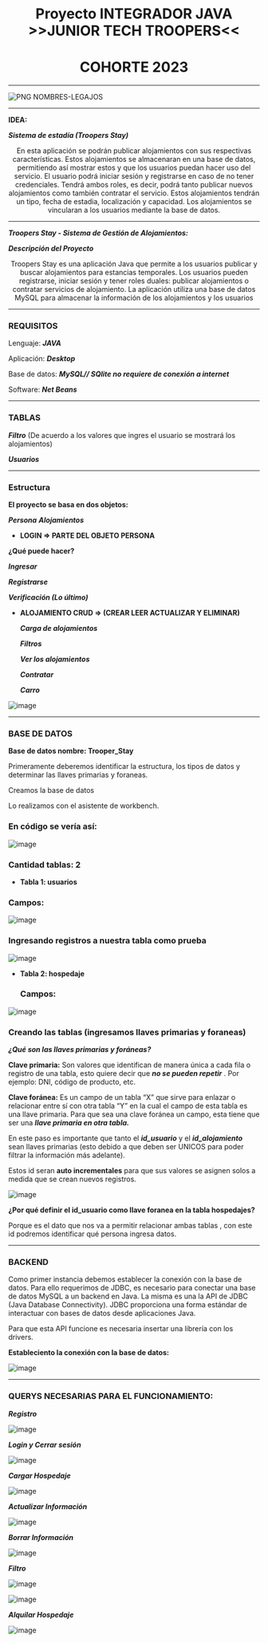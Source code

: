 ### 
# <div align="center">Proyecto INTEGRADOR JAVA **>>JUNIOR TECH TROOPERS<<**</div>

# <div align="center">COHORTE 2023</div>

---
![PNG NOMBRES-LEGAJOS](https://github.com/CodeStrong2023/ProyectoJuniorTechTroopers/assets/135768183/22755ee9-17a4-474e-9137-907880db77c8)


---

 **IDEA:**

 ***Sistema de estadía (Troopers Stay)***

  <div align="center">En esta aplicación se podrán publicar alojamientos con sus respectivas características. Estos alojamientos se almacenaran en una base de datos, 
permitiendo así mostrar estos y que los usuarios puedan hacer uso del servicio.
El usuario podrá iniciar sesión y registrarse en caso de no tener credenciales. Tendrá ambos roles, es decir, podrá tanto publicar nuevos alojamientos como también contratar el servicio. 
Estos alojamientos tendrán un tipo, fecha de estadia, localización y capacidad. Los alojamientos se vincularan a los usuarios mediante la base de datos.

</div>


---

***Troopers Stay - Sistema de Gestión de Alojamientos:***

***Descripción del Proyecto***



 <div align="center">Troopers Stay es una aplicación Java que permite a los usuarios publicar y buscar alojamientos para estancias temporales. Los usuarios pueden registrarse, iniciar sesión y tener roles duales: publicar alojamientos o contratar servicios de alojamiento. 
La aplicación utiliza una base de datos MySQL para almacenar la información de los alojamientos y los usuarios
   
</div>


---

### REQUISITOS

Lenguaje:  ***JAVA***

Aplicación: ***Desktop***

Base de datos: ***MySQL// SQlite no requiere de conexión a internet***

Software: ***Net Beans***

---

### TABLAS

  ***Filtro*** (De acuerdo a los valores que ingres el usuario se mostrará los alojamientos)

   ***Usuarios***

---

### Estructura

**El proyecto se basa en dos objetos:**

  ***Persona***
 ***Alojamientos***

 -    **LOGIN ⇒ PARTE DEL OBJETO PERSONA**

 **¿Qué puede hacer?**
    
  ***Ingresar***
    
***Registrarse***
    
  ***Verificación (Lo último)***

 - **ALOJAMIENTO CRUD => (CREAR LEER ACTUALIZAR Y ELIMINAR)**
  
   ***Carga de alojamientos***
  
   ***Filtros***
  
   ***Ver los alojamientos***
  
   ***Contratar***
  
   ***Carro***

  ![image](https://github.com/CodeStrong2023/ProyectoJuniorTechTroopers/assets/135768183/7b1ce4ca-20b3-430e-91c7-ceb4e57d1ea7)

  ---

 ### BASE DE DATOS
 
**Base de datos nombre: Trooper_Stay**

Primeramente deberemos identificar la estructura, los tipos de datos y determinar las llaves primarias y foraneas.

Creamos la base de datos

Lo realizamos con el asistente de workbench.

### En código se vería así: 

![image](https://github.com/CodeStrong2023/ProyectoJuniorTechTroopers/assets/135768183/30c512ef-fcae-4b39-b3ec-2d89f9c0df2a)

### Cantidad tablas: 2

- **Tabla 1: usuarios**

### Campos:

![image](https://github.com/CodeStrong2023/ProyectoJuniorTechTroopers/assets/135768183/5d9a88c0-bd92-4f86-a2e7-420a143f3ec4)

### Ingresando registros a nuestra tabla como prueba

![image](https://github.com/CodeStrong2023/ProyectoJuniorTechTroopers/assets/135768183/8fa1e52e-a2ea-4d5e-8746-099b211552c1)

- **Tabla 2: hospedaje**
    
    ### Campos:

![image](https://github.com/CodeStrong2023/ProyectoJuniorTechTroopers/assets/135768183/1c6ac981-2c98-4f37-a9a1-563bdf8ee31d)

### Creando las tablas (ingresamos llaves primarias y foraneas)

***¿Qué son las llaves primarias y foráneas?***

**Clave primaria:** Son valores que identifican de manera única a cada fila o registro de una tabla, esto
quiere decir que ***no se pueden repetir*** . Por ejemplo: DNI, código de producto, etc.

**Clave foránea:** Es un campo de un tabla “X” que sirve para enlazar o relacionar entre sí con otra tabla
“Y” en la cual el campo de esta tabla es una llave primaria. Para que sea una clave foránea un campo,
esta tiene que ser una ***llave primaria en otra tabla.***

En este paso es importante que tanto el ***id_usuario*** y el ***id_alojamiento*** sean llaves primarias (esto debido a
que deben ser UNICOS para poder filtrar la información más adelante).

Estos id seran **auto incrementales** para que sus valores se asignen solos a medida que se crean nuevos
registros.

![image](https://github.com/CodeStrong2023/ProyectoJuniorTechTroopers/assets/135768183/141f9bac-6d86-4a0c-b188-73435ce16d56)

**¿Por qué definir el id_usuario como llave foranea en la tabla hospedajes?**

Porque es el dato que nos va a permitir relacionar ambas tablas , con este id podremos identificar qué
persona ingresa datos.

---

### BACKEND

Como primer instancia debemos establecer la conexión con la base de datos. Para ello requerimos de JDBC, es
necesario para conectar una base de datos MySQL a un backend en Java. La misma es una la API de JDBC
(Java Database Connectivity). JDBC proporciona una forma estándar de interactuar con bases de datos desde
aplicaciones Java. 

Para que esta API funcione es necesaria insertar una librería con los drivers.

**Estableciento la conexión con la base de datos:**

![image](https://github.com/CodeStrong2023/ProyectoJuniorTechTroopers/assets/135768183/73d80441-f441-403f-a1ae-26b7d5773068)

---

### QUERYS NECESARIAS PARA EL FUNCIONAMIENTO:

***Registro***

![image](https://github.com/CodeStrong2023/ProyectoJuniorTechTroopers/assets/135768183/56b55e39-a85e-44df-a78e-6a7621711e35)


***Login y Cerrar sesión***

![image](https://github.com/CodeStrong2023/ProyectoJuniorTechTroopers/assets/135768183/8add632f-d2aa-4ca7-ba7a-4b9ba4d3c6c3)

***Cargar Hospedaje***

![image](https://github.com/CodeStrong2023/ProyectoJuniorTechTroopers/assets/135768183/09dc97e7-78d2-4fd1-86ef-480e3eb61e07)

***Actualizar Información***

![image](https://github.com/CodeStrong2023/ProyectoJuniorTechTroopers/assets/135768183/b1158c55-3129-4cf8-be02-55deec5735b4)

***Borrar Información***

![image](https://github.com/CodeStrong2023/ProyectoJuniorTechTroopers/assets/135768183/d6f0b70b-687b-4a98-ba34-44f4da7f4f8f)

***Filtro***

![image](https://github.com/CodeStrong2023/ProyectoJuniorTechTroopers/assets/135768183/69e2ac0b-1913-4bfd-8f66-6566a272d1bc)

![image](https://github.com/CodeStrong2023/ProyectoJuniorTechTroopers/assets/135768183/19ee0f85-3ea0-4a62-9607-d493c891d065)

***Alquilar Hospedaje***

![image](https://github.com/CodeStrong2023/ProyectoJuniorTechTroopers/assets/135768183/aa87b783-8b10-4df8-9702-f9830c8d5b5a)






